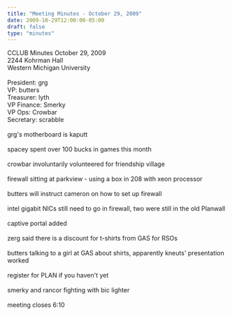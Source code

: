 ```yaml
---
title: "Meeting Minutes - October 29, 2009"
date: 2009-10-29T12:00:00-05:00
draft: false
type: "minutes"
---
```


CCLUB Minutes October 29, 2009<br />
2244 Kohrman Hall<br />
Western Michigan University<br />
<br />
President: grg<br />
VP: butters<br />
Treasurer: lyth<br />
VP Finance: Smerky<br />
VP Ops: Crowbar<br />
Secretary: scrabble<br />
<br />
grg's motherboard is kaputt<br />
<br />
spacey spent over 100 bucks in games this month<br />
<br />
crowbar involuntarily volunteered for friendship village<br />
<br />
firewall sitting at parkview - using a box in 208 with xeon processor<br />
<br />
butters will instruct cameron on how to set up firewall<br />
<br />
intel gigabit NICs still need to go in firewall, two were still in the old Planwall<br />
<br />
captive portal added <br />
<br />
zerg said there is a discount for t-shirts from GAS for RSOs<br />
<br />
butters talking to a girl at GAS about shirts, apparently kneuts' presentation worked<br />
<br />
register for PLAN if you haven't yet<br />
<br />
smerky and rancor fighting with bic lighter<br />
<br />
meeting closes 6:10<br />
<br />
